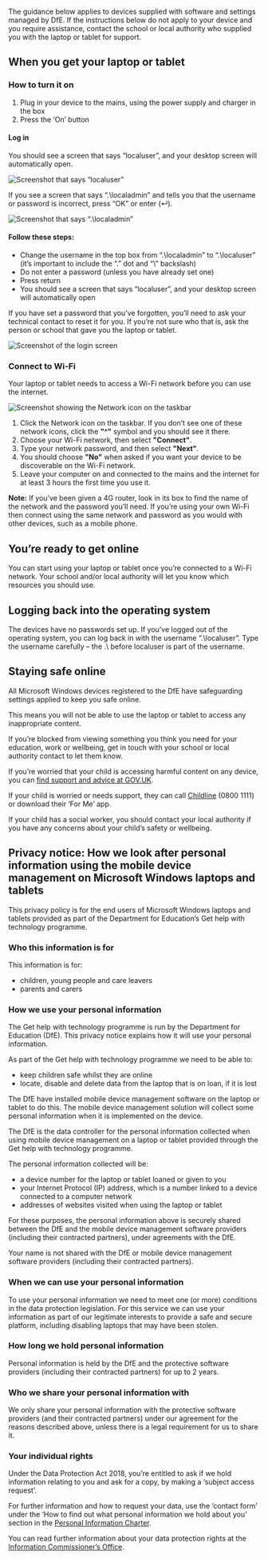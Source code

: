 The guidance below applies to devices supplied with software and settings managed by DfE. If the instructions below do not apply to your device and you require assistance, contact the school or local authority who supplied you with the laptop or tablet for support.

## When you get your laptop or tablet

### How to turn it on

1.   Plug in your device to the mains, using the power supply and charger in the box
2.   Press the ‘On’ button

#### Log in

You should see a screen that says “localuser”, and your desktop screen will automatically open.  

![Screenshot that says “localuser”](/devices/getting-started-with-your-microsoft-windows-device1.png)

If you see a screen that says “.\\localadmin” and tells you that the username or password is incorrect, press “OK” or enter (↵).

![Screenshot that says “.\\localadmin”](/devices/getting-started-with-your-microsoft-windows-device2.png)

#### Follow these steps:

*   Change the username in the top box from “.\\localadmin” to “.\\localuser” (it’s important to include the “.” dot and “\\” backslash)
*   Do not enter a password (unless you have already set one)
*   Press return
*   You should see a screen that says “localuser”, and your desktop screen will automatically open

If you have set a password that you’ve forgotten, you’ll need to ask your technical contact to reset it for you. If you’re not sure who that is, ask the person or school that gave you the laptop or tablet.

![Screenshot of the login screen](/devices/getting-started-with-your-microsoft-windows-device3.png)

### Connect to Wi-Fi

Your laptop or tablet needs to access a Wi-Fi network before you can use the internet.

![Screenshot showing the Network icon on the taskbar](/devices/getting-started-with-your-microsoft-windows-device4.jpg)

1. Click the Network icon on the taskbar. If you don’t see one of these network icons, click the **"^"** symbol and you should see it there.
2. Choose your Wi-Fi network, then select **"Connect"**.
3. Type your network password, and then select **"Next"**.
4. You should choose **"No"** when asked if you want your device to be discoverable on the Wi-Fi network.
5. Leave your computer on and connected to the mains and the internet for at least 3 hours the first time you use it.

**Note:** If you’ve been given a 4G router, look in its box to find the name of the network and the password you’ll need. If you’re using your own Wi-Fi then connect using the same network and password as you would with other devices, such as a mobile phone.

## You’re ready to get online

You can start using your laptop or tablet once you’re connected to a Wi-Fi network. Your school and/or local authority will let you know which resources you should use.

## Logging back into the operating system

The devices have no passwords set up. If you’ve logged out of the operating system, you can log back in with the username “.\\localuser”. Type the username carefully – the .\\ before localuser is part of the username.

## Staying safe online

All Microsoft Windows devices registered to the DfE have safeguarding settings applied to keep you safe online.

This means you will not be able to use the laptop or tablet to access any inappropriate content.

If you’re blocked from viewing something you think you need for your education, work or wellbeing, get in touch with your school or local authority contact to let them know.


If you’re worried that your child is accessing harmful content on any device, you can [find support and advice at GOV.UK](https://www.gov.uk/guidance/safeguarding-and-remote-education-during-coronavirus-covid-19).

If your child is worried or needs support, they can call [Childline](https://www.childline.org.uk/) (0800 1111) or download their ‘For Me’ app.

If your child has a social worker, you should contact your local authority if you have any concerns about your child’s safety or wellbeing.


## Privacy notice: How we look after personal information using the mobile device management on Microsoft Windows laptops and tablets

This privacy policy is for the end users of Microsoft Windows laptops and tablets provided as part of the Department for Education’s Get help with technology programme.

### Who this information is for

This information is for:

* children, young people and care leavers
* parents and carers

### How we use your personal information
The Get help with technology programme is run by the Department for Education (DfE). This privacy notice explains how it will use your personal information.

As part of the Get help with technology programme we need to be able to:

* keep children safe whilst they are online
* locate, disable and delete data from the laptop that is on loan, if it is lost

The DfE have installed mobile device management software on the laptop or tablet to do this. The mobile device management solution will collect some personal information when it is implemented on the device.

The DfE is the data controller for the personal information collected when using mobile device management on a laptop or tablet provided through the Get help with technology programme.

The personal information collected will be:

* a device number for the laptop or tablet loaned or given to you
* your Internet Protocol (IP) address, which is a number linked to a device connected to a computer network
* addresses of websites visited when using the laptop or tablet

For these purposes, the personal information above is securely shared between the DfE and the mobile device management software providers (including their contracted partners), under agreements with the DfE.

Your name is not shared with the DfE or mobile device management software providers (including their contracted partners).

### When we can use your personal information

To use your personal information we need to meet one (or more) conditions in the data protection legislation. For this service we can use your information as part of our legitimate interests to provide a safe and secure platform, including disabling laptops that may have been stolen.

### How long we hold personal information

Personal information is held by the DfE and the protective software providers (including their contracted partners) for up to 2 years.

### Who we share your personal information with

We only share your personal information with the protective software providers (and their contracted partners) under our agreement for the reasons described above, unless there is a legal requirement for us to share it.

### Your individual rights

Under the Data Protection Act 2018, you’re entitled to ask if we hold information relating to you and ask for a copy, by making a ‘subject access request’.

For further information and how to request your data, use the ‘contact form’ under the ‘How to find out what personal information we hold about you’ section in the [Personal Information Charter](https://www.gov.uk/government/organisations/department-for-education/about/personal-information-charter).

You can read further information about your data protection rights at the [Information Commissioner’s Office](https://ico.org.uk/).
